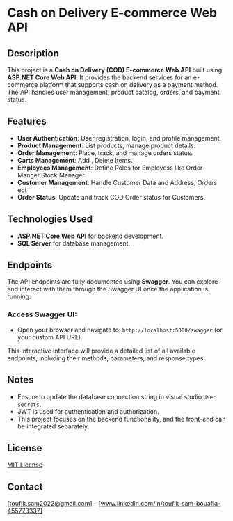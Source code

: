 # Cash on Delivery E-commerce Web API

## Description
This project is a **Cash on Delivery (COD) E-commerce Web API** built using **ASP.NET Core Web API**. It provides the backend services for an e-commerce platform that supports cash on delivery as a payment method. The API handles user management, product catalog, orders, and payment status.

## Features
- **User Authentication**: User registration, login, and profile management.
- **Product Management**: List products, manage product details.
- **Order Management**: Place, track, and manage orders status.
- **Carts Management**: Add , Delete Items.
- **Employees Management**: Define Roles for Employess like Order Manger,Stock Manager
- **Customer Management**: Handle Customer Data and Address, Orders ect
- **Order Status**: Update and track COD Order status for Customers.

## Technologies Used
- **ASP.NET Core Web API** for backend development.
- **SQL Server** for database management.
 
## Endpoints
The API endpoints are fully documented using **Swagger**. You can explore and interact with them through the Swagger UI once the application is running.

### Access Swagger UI:
- Open your browser and navigate to: `http://localhost:5000/swagger` (or your custom API URL).

This interactive interface will provide a detailed list of all available endpoints, including their methods, parameters, and response types.


## Notes
- Ensure to update the database connection string in visual studio `User secrets`.
- JWT is used for authentication and authorization.
- This project focuses on the backend functionality, and the front-end can be integrated separately.

## License
[MIT License](LICENSE)

## Contact
[toufik.sam2022@gmail.com] - [www.linkedin.com/in/toufik-sam-bouafia-455773337]

